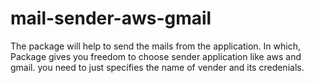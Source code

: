 # mail-sender-aws-gmail
The package will help to send the mails from the application. In which, Package gives you freedom to choose sender application like aws and gmail. you need to just specifies the name of vender and its credenials.
